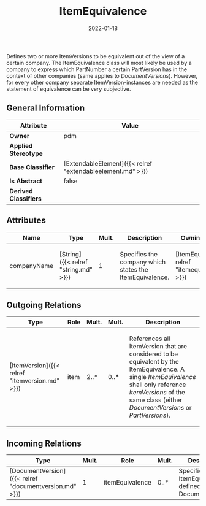 ﻿---
title: ItemEquivalence
toc: false
type: specs
date: "2022-01-18"
draft: false
specification: VEC
version: 1.2.2
documentType: "Recommendation"
elementType: Class
classes:
  - ItemEquivalence
menu_name: vec-1.2.2
---
<p> Defines two or more ItemVersions to be equivalent out of the view of a certain company. The ItemEquivalence class will most likely be used by a company to express which PartNumber a certain PartVersion has in the context of other companies (same applies to <i>DocumentVersions</i>). However, for every other company separate ItemVersion-instances are needed as the statement of equivalence can be very subjective.      </p>

## General Information

| Attribute               | Value |
|-------------------------|-------|
| **Owner**               | pdm |
| **Applied Stereotype**  |   |
| **Base Classifier**     | [ExtendableElement]({{< relref "extendableelement.md" >}})<br/>  |
| **Is Abstract**         | false |
| **Derived Classifiers** |   |

## Attributes
|  Name  |  Type  |  Mult.  |  Description  |  Owning Classifier  |
|--------|--------|---------|---------------|--------------|
|companyName | [String]({{< relref "string.md" >}}) | 1 | <p> Specifies the company which states the ItemEquivalence.      </p> | [ItemEquivalence]({{< relref "itemequivalence.md" >}}) |

## Outgoing Relations
|    Type  |   Role   |   Mult.   |   Mult.   |   Description   |
|----------|----------|-----------|-----------|-----------------|
| [ItemVersion]({{< relref "itemversion.md" >}}) | item | 2..* | 0..* | <p> References all ItemVersion that are considered to be equivalent by the ItemEquivalence. A single <i>ItemEquivalence</i> shall only reference <i>ItemVersions</i> of the same class (either <i>DocumentVersions</i> or <i>PartVersions</i>).      </p> |
##  Incoming Relations
|    Type  |   Mult.  |   Role    |   Mult.   |   Description  |
|----------|----------|-----------|-----------|----------------|
| [DocumentVersion]({{< relref "documentversion.md" >}}) | 1 | itemEquivalence | 0..* | Specifies ItemEquivalances defined by the DocumentVersion. |
